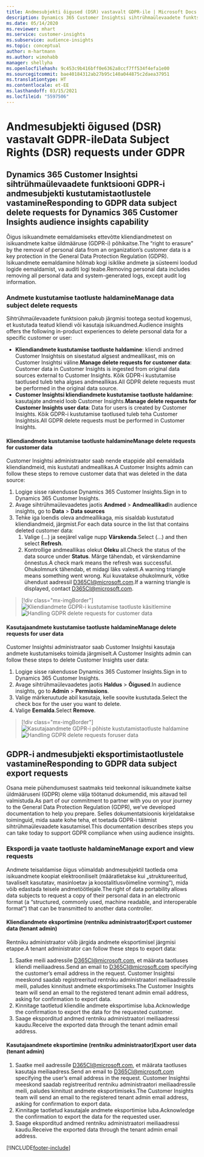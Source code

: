 ```yaml
---
title: Andmesubjekti õigused (DSR) vastavalt GDPR-ile | Microsoft Docs
description: Dynamics 365 Customer Insightsi sihtrühmaülevaadete funktsiooni andmesubjekti taotlustele vastamine.
ms.date: 05/14/2020
ms.reviewer: mhart
ms.service: customer-insights
ms.subservice: audience-insights
ms.topic: conceptual
author: m-hartmann
ms.author: wimohabb
manager: shellyha
ms.openlocfilehash: 9c453c9b416bff0e6362a8ccf7ff534f4efa1e00
ms.sourcegitcommit: bae40184312ab27b95c140a044875c2daea37951
ms.translationtype: HT
ms.contentlocale: et-EE
ms.lasthandoff: 03/15/2021
ms.locfileid: "5597506"
---
```

# <a name="data-subject-rights-dsr-requests-under-gdpr"></a><span data-ttu-id="0f693-103">Andmesubjekti õigused (DSR) vastavalt GDPR-ile</span><span class="sxs-lookup"><span data-stu-id="0f693-103">Data Subject Rights (DSR) requests under GDPR</span></span>

## <a name="responding-to-gdpr-data-subject-delete-requests-for-dynamics-365-customer-insights-audience-insights-capability"></a><span data-ttu-id="0f693-104">Dynamics 365 Customer Insightsi sihtrühmaülevaadete funktsiooni GDPR-i andmesubjekti kustutamistaotlustele vastamine</span><span class="sxs-lookup"><span data-stu-id="0f693-104">Responding to GDPR data subject delete requests for Dynamics 365 Customer Insights audience insights capability</span></span>

<span data-ttu-id="0f693-105">Õigus isikuandmete eemaldamiseks ettevõtte kliendiandmetest on isikuandmete kaitse üldmääruse (GDPR-i) põhikaitse.</span><span class="sxs-lookup"><span data-stu-id="0f693-105">The “right to erasure” by the removal of personal data from an organization’s customer data is a key protection in the General Data Protection Regulation (GDPR).</span></span> <span data-ttu-id="0f693-106">Isikuandmete eemaldamine hõlmab kogi isiklike andmete ja süsteemi loodud logide eemaldamist, va auditi logi teabe.</span><span class="sxs-lookup"><span data-stu-id="0f693-106">Removing personal data includes removing all personal data and system-generated logs, except audit log information.</span></span>

### <a name="manage-data-subject-delete-requests"></a><span data-ttu-id="0f693-107">Andmete kustutamise taotluste haldamine</span><span class="sxs-lookup"><span data-stu-id="0f693-107">Manage data subject delete requests</span></span>

<span data-ttu-id="0f693-108">Sihtrühmaülevaadete funktsioon pakub järgmisi tootega seotud kogemusi, et kustutada teatud kliendi või kasutaja isikuandmed.</span><span class="sxs-lookup"><span data-stu-id="0f693-108">Audience insights offers the following in-product experiences to delete personal data for a specific customer or user:</span></span>

- <span data-ttu-id="0f693-109">**Kliendiandmete kustutamise taotluste haldamine**: kliendi andmed Customer Insightsis on sisestatud algsest andmeallikast, mis on Customer Insightsi väline.</span><span class="sxs-lookup"><span data-stu-id="0f693-109">**Manage delete requests for customer data**: Customer data in Customer Insights is ingested from original data sources external to Customer Insights.</span></span> <span data-ttu-id="0f693-110">Kõik GDPR-i kustutamise taotlused tuleb teha algses andmeallikas.</span><span class="sxs-lookup"><span data-stu-id="0f693-110">All GDPR delete requests must be performed in the original data source.</span></span>
- <span data-ttu-id="0f693-111">**Customer Insightsi kliendiandmete kustutamise taotluste haldamine**: kasutajate andmeid loob Customer Insights.</span><span class="sxs-lookup"><span data-stu-id="0f693-111">**Manage delete requests for Customer Insights user data**: Data for users is created by Customer Insights.</span></span> <span data-ttu-id="0f693-112">Kõik GDPR-i kustutamise taotlused tuleb teha Customer Insightsis.</span><span class="sxs-lookup"><span data-stu-id="0f693-112">All GDPR delete requests must be performed in Customer Insights.</span></span>

#### <a name="manage-delete-requests-for-customer-data"></a><span data-ttu-id="0f693-113">Kliendiandmete kustutamise taotluste haldamine</span><span class="sxs-lookup"><span data-stu-id="0f693-113">Manage delete requests for customer data</span></span>

<span data-ttu-id="0f693-114">Customer Insightsi administraator saab nende etappide abil eemaldada kliendiandmeid, mis kustutati andmeallikas.</span><span class="sxs-lookup"><span data-stu-id="0f693-114">A Customer Insights admin can follow these steps to remove customer data that was deleted in the data source:</span></span>

1. <span data-ttu-id="0f693-115">Logige sisse rakendusse Dynamics 365 Customer Insights.</span><span class="sxs-lookup"><span data-stu-id="0f693-115">Sign in to Dynamics 365 Customer Insights.</span></span>
2. <span data-ttu-id="0f693-116">Avage sihtrühmaülevaadetes jaotis **Andmed** > **Andmeallikad**</span><span class="sxs-lookup"><span data-stu-id="0f693-116">In audience insights, go to **Data** > **Data sources**</span></span>
3. <span data-ttu-id="0f693-117">Tehke iga loendis oleva andmeallikaga, mis sisaldab kustutatud kliendiandmeid, järgmist.</span><span class="sxs-lookup"><span data-stu-id="0f693-117">For each data source in the list that contains deleted customer data:</span></span>
   1. <span data-ttu-id="0f693-118">Valige (...) ja seejärel valige nupp **Värskenda**.</span><span class="sxs-lookup"><span data-stu-id="0f693-118">Select (...) and then select **Refresh**.</span></span>
   2. <span data-ttu-id="0f693-119">Kontrollige andmeallikas olekut **Oleku** all.</span><span class="sxs-lookup"><span data-stu-id="0f693-119">Check the status of the data source under **Status**.</span></span> <span data-ttu-id="0f693-120">Märge tähendab, et värskendamine õnnestus.</span><span class="sxs-lookup"><span data-stu-id="0f693-120">A check mark means the refresh was successful.</span></span> <span data-ttu-id="0f693-121">Ohukolmnurk tähendab, et midagi läks valesti.</span><span class="sxs-lookup"><span data-stu-id="0f693-121">A warning triangle means something went wrong.</span></span> <span data-ttu-id="0f693-122">Kui kuvatakse ohukolmnurk, võtke ühendust aadressil D365CI@microsoft.com.</span><span class="sxs-lookup"><span data-stu-id="0f693-122">If a warning triangle is displayed, contact D365CI@microsoft.com.</span></span>

> [!div class="mx-imgBorder"]
> <span data-ttu-id="0f693-123">![Kliendiandmete GDPR-i kustutamise taotluste käsitlemine](media/gdpr-data-sources.png "Kliendiandmete GDPR-i kustutamise taotluste käsitlemine")</span><span class="sxs-lookup"><span data-stu-id="0f693-123">![Handling GDPR delete requests for customer data](media/gdpr-data-sources.png "Handling GDPR delete requests for customer data")</span></span>

#### <a name="manage-delete-requests-for-user-data"></a><span data-ttu-id="0f693-124">Kasutajaandmete kustutamise taotluste haldamine</span><span class="sxs-lookup"><span data-stu-id="0f693-124">Manage delete requests for user data</span></span>

<span data-ttu-id="0f693-125">Customer Insightsi administraator saab Customer Insightsi kasutaja andmete kustutamiseks toimida järgmiselt.</span><span class="sxs-lookup"><span data-stu-id="0f693-125">A Customer Insights admin can follow these steps to delete Customer Insights user data:</span></span>

1. <span data-ttu-id="0f693-126">Logige sisse rakendusse Dynamics 365 Customer Insights.</span><span class="sxs-lookup"><span data-stu-id="0f693-126">Sign in to Dynamics 365 Customer Insights.</span></span>
2. <span data-ttu-id="0f693-127">Avage sihtrühmaülevaadetes jaotis **Haldus** > **Õigused**.</span><span class="sxs-lookup"><span data-stu-id="0f693-127">In audience insights, go to **Admin** > **Permissions**.</span></span>
3. <span data-ttu-id="0f693-128">Valige märkeruutude abil kasutaja, kelle soovite kustutada.</span><span class="sxs-lookup"><span data-stu-id="0f693-128">Select the check box for the user you want to delete.</span></span>
4. <span data-ttu-id="0f693-129">Valige **Eemalda**.</span><span class="sxs-lookup"><span data-stu-id="0f693-129">Select **Remove**.</span></span>

> [!div class="mx-imgBorder"]
> <span data-ttu-id="0f693-130">![Kasutajaandmete GDPR-i põhiste kustutamistaotluste haldamine](media/gdpr-permissions.png "Kasutajaandmete GDPR-i põhiste kustutamistaotluste haldamine")</span><span class="sxs-lookup"><span data-stu-id="0f693-130">![Handling GDPR delete requests foruser data](media/gdpr-permissions.png "Handling GDPR delete requests for user data")</span></span>

## <a name="responding-to-gdpr-data-subject-export-requests"></a><span data-ttu-id="0f693-131">GDPR-i andmesubjekti eksportimistaotlustele vastamine</span><span class="sxs-lookup"><span data-stu-id="0f693-131">Responding to GDPR data subject export requests</span></span>

<span data-ttu-id="0f693-132">Osana meie pühendumusest saatmaks teid teekonnal isikuandmete kaitse üldmääruseni (GDPR) oleme välja töötanud dokumendid, mis aitavad teil valmistuda.</span><span class="sxs-lookup"><span data-stu-id="0f693-132">As part of our commitment to partner with you on your journey to the General Data Protection Regulation (GDPR), we’ve developed documentation to help you prepare.</span></span> <span data-ttu-id="0f693-133">Selles dokumentatsioonis kirjeldatakse toiminguid, mida saate kohe teha, et toetada GDPR-i täitmist sihtrühmaülevaadete kasutamisel.</span><span class="sxs-lookup"><span data-stu-id="0f693-133">This documentation describes steps you can take today to support GDPR compliance when using audience insights.</span></span>

### <a name="manage-export-and-view-requests"></a><span data-ttu-id="0f693-134">Ekspordi ja vaate taotluste haldamine</span><span class="sxs-lookup"><span data-stu-id="0f693-134">Manage export and view requests</span></span>

<span data-ttu-id="0f693-135">Andmete teisaldamise õigus võimaldab andmesubjektil taotleda oma isikuandmete koopiat elektrooniliselt (määratletakse kui „struktureeritud, tavaliselt kasutatav, masinloetav ja koostalitlusvõimeline vorming“), mida võib edastada teisele andmetöötlejale.</span><span class="sxs-lookup"><span data-stu-id="0f693-135">The right of data portability allows data subjects to request a copy of their personal data in an electronic format (a “structured, commonly used, machine readable, and interoperable format”) that can be transmitted to another data controller.</span></span>

#### <a name="export-customer-data-tenant-admin"></a><span data-ttu-id="0f693-136">Kliendiandmete eksportimine (rentniku administraator)</span><span class="sxs-lookup"><span data-stu-id="0f693-136">Export customer data (tenant admin)</span></span>

<span data-ttu-id="0f693-137">Rentniku administraator võib järgida andmete eksportimisel järgmisi etappe.</span><span class="sxs-lookup"><span data-stu-id="0f693-137">A tenant administrator can follow these steps to export data:</span></span>

1. <span data-ttu-id="0f693-138">Saatke meili aadressile D365CI@microsoft.com, et määrata taotluses kliendi meiliaadress.</span><span class="sxs-lookup"><span data-stu-id="0f693-138">Send an email to D365CI@microsoft.com specifying the customer’s email address in the request.</span></span> <span data-ttu-id="0f693-139">Customer Insightsi meeskond saadab registreeritud rentniku administraatori meiliaadressile meili, paludes kinnitust andmete eksportimiseks.</span><span class="sxs-lookup"><span data-stu-id="0f693-139">The Customer Insights team will send an email to the registered tenant admin email address, asking for confirmation to export data.</span></span>
2. <span data-ttu-id="0f693-140">Kinnitage taotletud kliendile andmete eksportimise luba.</span><span class="sxs-lookup"><span data-stu-id="0f693-140">Acknowledge the confirmation to export the data for the requested customer.</span></span>
3. <span data-ttu-id="0f693-141">Saage eksporditud andmed rentniku administraatori meiliaadressi kaudu.</span><span class="sxs-lookup"><span data-stu-id="0f693-141">Receive the exported data through the tenant admin email address.</span></span>

#### <a name="export-user-data-tenant-admin"></a><span data-ttu-id="0f693-142">Kasutajaandmete eksportimine (rentniku administraator)</span><span class="sxs-lookup"><span data-stu-id="0f693-142">Export user data (tenant admin)</span></span>

1. <span data-ttu-id="0f693-143">Saatke meil aadressile D365CI@microsoft.com, et määrata taotluses kasutaja meiliaadress.</span><span class="sxs-lookup"><span data-stu-id="0f693-143">Send an email to D365CI@microsoft.com specifying the user’s email address in the request.</span></span> <span data-ttu-id="0f693-144">Customer Insightsi meeskond saadab registreeritud rentniku administraatori meiliaadressile meili, paludes kinnitust andmete eksportimiseks.</span><span class="sxs-lookup"><span data-stu-id="0f693-144">The Customer Insights team will send an email to the registered tenant admin email address, asking for confirmation to export data.</span></span>
2. <span data-ttu-id="0f693-145">Kinnitage taotletud kasutajale andmete eksportimise luba.</span><span class="sxs-lookup"><span data-stu-id="0f693-145">Acknowledge the confirmation to export the data for the requested user.</span></span>
3. <span data-ttu-id="0f693-146">Saage eksporditud andmed rentniku administraatori meiliaadressi kaudu.</span><span class="sxs-lookup"><span data-stu-id="0f693-146">Receive the exported data through the tenant admin email address.</span></span>


[!INCLUDE[footer-include](../includes/footer-banner.md)]
